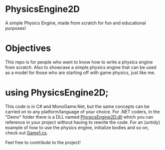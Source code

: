 # PhysicsEngine2D
A simple Physics Engine, made from scratch for fun and educational purposes!

# Objectives
This repo is for people who want to know how to write a physics engine from scratch. Also to showcase a simple physics engine that can be used as a model for those who are starting off with game physics, just like me.

# using PhysicsEngine2D;
This code is in C# and MonoGame.Net, but the same concepts can be carried on to any platform/language of your choice. For .NET coders, in the "Demo" folder there is a DLL named [PhysicsEngine2D.dll](https://github.com/AravSinghal/PhysicsEngine2D/blob/master/Demo/PhysicsEngine2D.dll) which you can reference in your project without having to rewrite the code. For an (untidy) example of how to use the physics engine, initialize bodies and so on, check out [Game1.cs](https://github.com/AravSinghal/PhysicsEngine2D/blob/master/PhysicsEngine2D/PhysicsEngine2DDemo/Game1.cs).

Feel free to contribute to the project!
